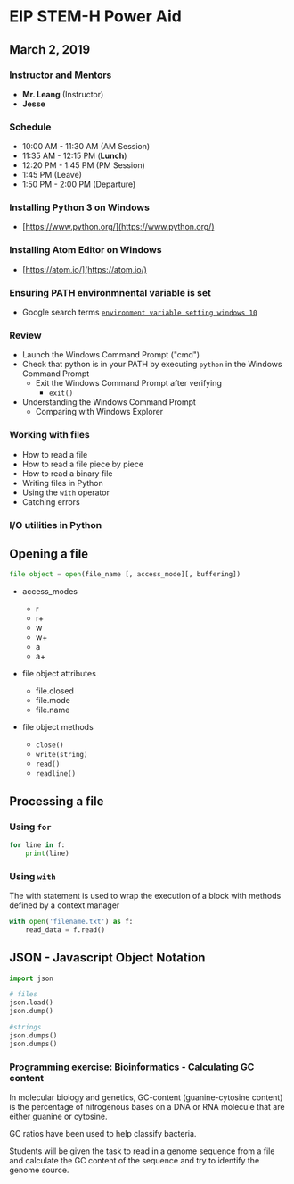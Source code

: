 # EIP STEM-H Power Aid
## March 2, 2019

### Instructor and Mentors

*  **Mr. Leang** (Instructor) 
*  **Jesse**

### Schedule

*  10:00 AM - 11:30 AM (AM Session)
*  11:35 AM - 12:15 PM (**Lunch**)
*  12:20 PM - 1:45 PM (PM Session)
*  1:45 PM (Leave)
*  1:50 PM - 2:00 PM (Departure)

### Installing Python 3 on Windows
  * [https://www.python.org/](https://www.python.org/)

### Installing Atom Editor on Windows
  *  [https://atom.io/](https://atom.io/)

### Ensuring PATH environmnental variable is set
  * Google search terms [`environment variable setting windows 10`](https://www.google.com/search?num=100&q=environment+variable+setting+windows+10&spell=1&sa=X&ved=0ahUKEwjBhdSXq_3eAhXCo4MKHXdDBW8QBQgpKAA&biw=954&bih=1022)

### Review

  *  Launch the Windows Command Prompt ("cmd")
  *  Check that python is in your PATH by executing `python` in the Windows Command Prompt
     *  Exit the Windows Command Prompt after verifying
         * `exit()`
  *  Understanding the Windows Command Prompt
     *  Comparing with Windows Explorer

### Working with files

  *  How to read a file
  *  How to read a file piece by piece
  *  ~~How to read a binary file~~
  *  Writing files in Python
  *  Using the `with` operator
  *  Catching errors

### I/O utilities in Python

## Opening a file

```python
file object = open(file_name [, access_mode][, buffering])
```

*  access_modes
    *  r
    *  r+
    *  w
    *  w+
    *  a
    *  a+

*  file object attributes
    *  file.closed
    *  file.mode
    *  file.name

*  file object methods
    *  `close()`
    *  `write(string)`
    *  `read()`
    *  `readline()`

## Processing a file

### Using `for`

```python
for line in f:
    print(line)
```

### Using `with`

The with statement is used to wrap the execution of a block with methods defined by a context manager

```python
with open('filename.txt') as f:
    read_data = f.read()
```

## JSON - Javascript Object Notation

```python
import json

# files
json.load()
json.dump()

#strings
json.dumps()
json.dumps()
```

### Programming exercise: Bioinformatics - Calculating GC content

In molecular biology and genetics, GC-content (guanine-cytosine content) is the percentage of nitrogenous bases on a DNA or RNA molecule that are either guanine or cytosine.

GC ratios have been used to help classify bacteria.

Students will be given the task to read in a genome sequence from a file and calculate the GC content of the sequence and try to identify the genome source.


